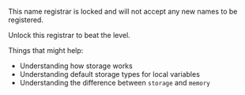 This name registrar is locked and will not accept any new names to be registered. 

Unlock this registrar to beat the level. 

Things that might help:
* Understanding how storage works
* Understanding default storage types for local variables
* Understanding the difference between `storage` and `memory`

